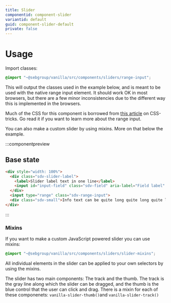 ```yaml
---
title: Slider
componentid: component-slider
variantid: default
guid: component-slider-default
private: false
---
```

# Usage
Import classes:
```scss
@import "~@sebgroup/vanilla/src/components/sliders/range-input";
```

This will output the classes used in the example below, and is meant to be used with the native range input element. It should work OK in most browsers, but there are a few minor inconsistencies due to the different way this is implemented in the browsers.

Much of the CSS for this component is borrowed from [this article](https://css-tricks.com/sliding-nightmare-understanding-range-input/) on CSS-tricks. Go read it if you want to learn more about the range input. 

You can also make a custom slider by using mixins. More on that below the example.

:::componentpreview
## Base state
```html
<div style="width: 100%">
  <div class="sdv-slider-label">
    <label>Slider label text in one line</label>
    <input id="input-field" class="sdv-field" aria-label="Field label" placeholder="Input field" />
  </div>
  <input type="range" class="sdv-range-input">
  <div class="sdv-small">Info text can be quite long quite long quite long</div>
</div>
```
:::

### Mixins
If you want to make a custom JavaScript powered slider you can use mixins:
```scss
@import "~@sebgroup/vanilla/src/components/sliders/slider-mixins";
```
All individual elements in the slider can be applied to your own selectors by using the mixins.

The slider has two main components: The track and the thumb.
The track is the gray line along which the slider can be dragged, and the thumb is the blue control that the user can click and drag. There is a mixin for each of these componenets: `vanilla-slider-thumb()`and `vanilla-slider-track()`